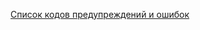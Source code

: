 [Список кодов предупреждений и ошибок](https://github.com/ydb-platform/ydb/blob/main/ydb/core/protos/issue_id.proto) 

